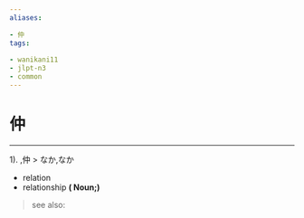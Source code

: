 ```yaml
---
aliases:
    
- 仲
tags:
    
- wanikani11
- jlpt-n3
- common
---
```


# 仲
---
1).
,仲 > なか,なか

- relation
- relationship
**( Noun;)**
> see also: 
            